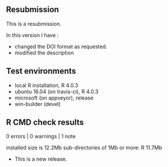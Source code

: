 ## Resubmission

This is a resubmission.

In this version I have :

* changed the DOI format as requested.
* modified the description 



## Test environments
* local R installation, R 4.0.3
* ubuntu 16.04 (on travis-ci), R 4.0.3
* microsoft (on appveyor), release
* win-builder (devel)

## R CMD check results

0 errors | 0 warnings | 1 note

installed size is 12.2Mb
    sub-directories of 1Mb or more:
      R  11.7Mb

* This is a new release.
